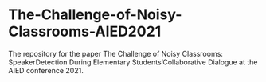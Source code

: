 # The-Challenge-of-Noisy-Classrooms-AIED2021

The repository for the paper The Challenge of Noisy Classrooms: SpeakerDetection During Elementary Students’Collaborative Dialogue at the AIED conference 2021.
